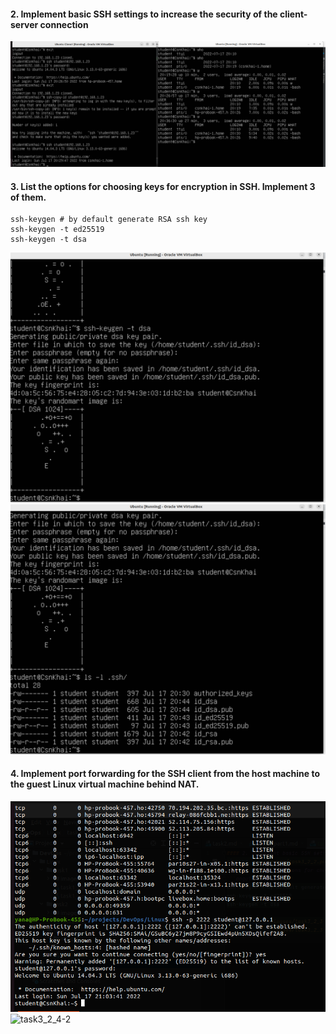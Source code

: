 #### 2. Implement basic SSH settings to increase the security of the client-server connection
![task3_2_2](images/task3_2_2.png)
#### 3. List the options for choosing keys for encryption in SSH. Implement 3 of them.
```angular2html
ssh-keygen # by default generate RSA ssh key
ssh-keygen -t ed25519
ssh-keygen -t dsa
```
![task3_2_3-1](images/task3_2_3-1.png)
![task3_2_3-2](images/task3_2_3-2.png)
#### 4. Implement port forwarding for the SSH client from the host machine to the guest Linux virtual machine behind NAT.
![task3_2_4-1](images/task3_2_4-1.png)
![task3_2_4-2](images/task3_2_4-2.png)
